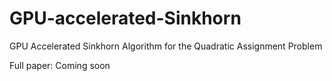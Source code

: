 # GPU-accelerated-Sinkhorn
GPU Accelerated Sinkhorn Algorithm for the Quadratic Assignment Problem

Full paper: Coming soon
